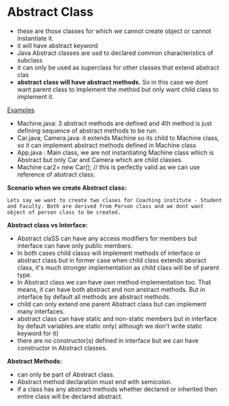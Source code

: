 # Abstract Class

- these are those classes for which we cannot create object or cannot instantiate it.
- it will have abstract keyword
- Java Abstract classes are usd to declared common characteristics of subclass
- it can only be used as superclass for other classes that extend abstract clas
- **abstract class will have abstract methods.** So in this case we dont want parent class to implement the method but only want child class to implement it. 

[Examples](https://github.com/njain51/orangutan/tree/main/src/main/java/examples/corejava/example_abstract)

- Machine.java:  3 abstract methods are defined and 4th method is just defining sequence of abstract methods to be run. 
- Car.java; Camera.java:  it extends Machine so its child to Machine class, so it can implement abstract methods defined in Machine class
- App.java :  Main class, we are not instantiating Machine class which is Abstract but only Car and Camera which are child classes.
- Machine car2= new Car(); // this is perfectly valid as we can use reference of abstract class.

**Scenario when we create Abstract class:** 
```text
Lets say we want to create two clases for Coaching institute - Student and Faculty. Both are derived from Person class and we dont want object of person class to be created. 
```


**Abstract class vs Interface:** 
- Abstract claSS can have any access modifiers for members but interface can have only public members. 
-  In both cases child classs will implement methods of interface or abstract class but in former case when child class extends absract class, it's much stronger implementation as child class will be of parent type. 
- In Abstract class we can have own method implementation too. That means, it can have both abstract and non anstract methods. But in interface by default all methods are abstract methods.
- child can only extend one parent Abstract class but can implement many interfaces. 
- abstract class can have static and non-static members but in interface by default variables are static only( although we don't write static keyword for it)
-  there are no constructor(s) defined in interface but we can have constructor in Abstract classes. 

 
**Abstract Methods:** 

- can only be part of Abstract class. 
- Abstract method declaration must end with semicolon. 
- if a class has any abstract methods whether declared or inherited then entire class will be declared abstract. 



